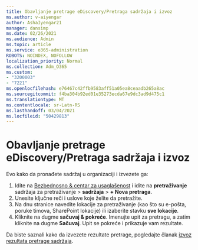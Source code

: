 ```yaml
---
title: Obavljanje pretrage eDiscovery/Pretraga sadržaja i izvoz
ms.author: v-aiyengar
author: AshaIyengar21
manager: dansimp
ms.date: 02/26/2021
ms.audience: Admin
ms.topic: article
ms.service: o365-administration
ROBOTS: NOINDEX, NOFOLLOW
localization_priority: Normal
ms.collection: Adm_O365
ms.custom:
- "3200003"
- "7221"
ms.openlocfilehash: e76467c42ffb9583aff51a05ea8ceaadb265a8ac
ms.sourcegitcommit: f4ba304b92ed01e35273ecda67e9dc3ad9d475c1
ms.translationtype: MT
ms.contentlocale: sr-Latn-RS
ms.lasthandoff: 03/04/2021
ms.locfileid: "50429813"
---
```

# <a name="perform-an-ediscoverycontent-search-and-export"></a>Obavljanje pretrage eDiscovery/Pretraga sadržaja i izvoz

Evo kako da pronađete sadržaj u organizaciji i izvezete ga:

1. Idite na [Bezbednosno & centar za usaglašenost](https://go.microsoft.com/fwlink/?linkid=2086958) i idite na **pretraživanje** sadržaja za pretraživanje  >  **sadržaja**  >  **+ Nova pretraga**.
1. Unesite ključne reči i uslove koje želite da pretražite.
1. Na dnu stranice navedite lokacije za pretraživanje (kao što su e-pošta, poruke timova, SharePoint lokacije) ili izaberite stavku **sve lokacije**.
1. Kliknite na dugme **sačuvaj & pokreće**. Imenujte upit za pretragu, a zatim kliknite na dugme **Sačuvaj**. Upit se pokreće i prikazuje vam rezultate.

Da biste saznali kako da izvezete rezultate pretrage, pogledajte članak [izvoz rezultata pretrage sadržaja](https://go.microsoft.com/fwlink/?linkid=2102118).

